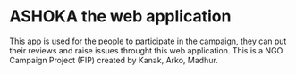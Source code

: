 # ASHOKA the web application 
This app is used for the people to participate in the campaign, they can put their reviews and raise issues throught this web application.
This is a NGO Campaign Project (FIP) created by Kanak, Arko, Madhur.
